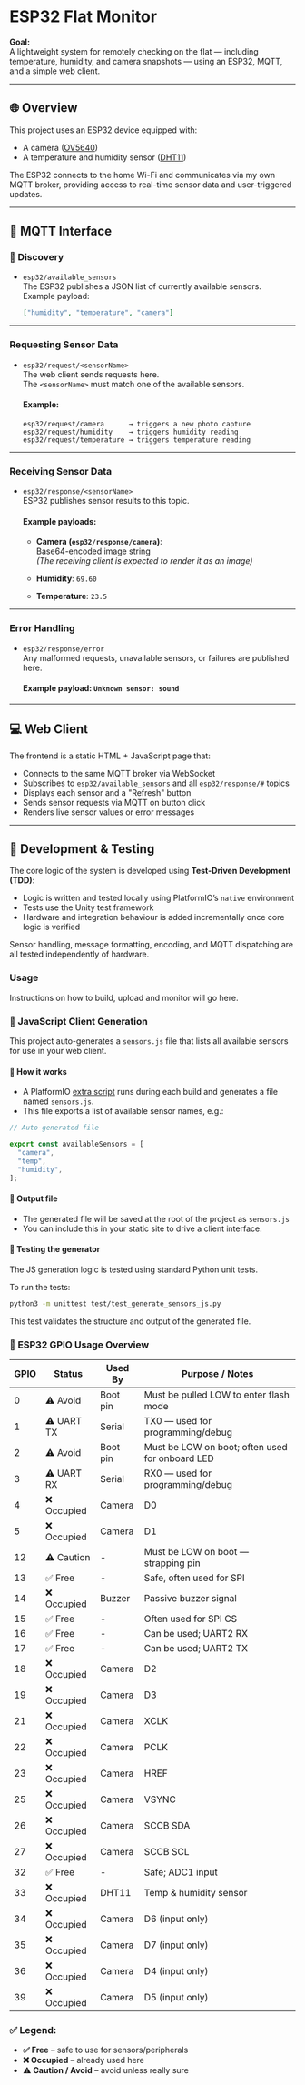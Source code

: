 # ESP32 Flat Monitor

**Goal:**  
A lightweight system for remotely checking on the flat — including temperature, humidity, and camera snapshots — using an ESP32, MQTT, and a simple web client.

---

## 🌐 Overview

This project uses an ESP32 device equipped with:
- A camera ([OV5640](https://cdn.sparkfun.com/datasheets/Sensors/LightImaging/OV5640_datasheet.pdf))
- A temperature and humidity sensor ([DHT11](https://www.mouser.com/datasheet/2/758/DHT11-Technical-Data-Sheet-Translated-Version-1143054.pdf))

The ESP32 connects to the home Wi-Fi and communicates via my own MQTT broker, providing access to real-time sensor data and user-triggered updates.

---

## 🧩 MQTT Interface

### 📰 Discovery

- `esp32/available_sensors`  
  The ESP32 publishes a JSON list of currently available sensors.  
  Example payload:
  ```json
  ["humidity", "temperature", "camera"]
  ```

---

### Requesting Sensor Data

- `esp32/request/<sensorName>`  
  The web client sends requests here.  
  The `<sensorName>` must match one of the available sensors.

  #### Example:
  ```
  esp32/request/camera      → triggers a new photo capture  
  esp32/request/humidity    → triggers humidity reading  
  esp32/request/temperature → triggers temperature reading
  ```

---

### Receiving Sensor Data

- `esp32/response/<sensorName>`  
  ESP32 publishes sensor results to this topic.

  #### Example payloads:

  - **Camera (`esp32/response/camera`)**:  
    Base64-encoded image string  
    *(The receiving client is expected to render it as an image)*

  - **Humidity**: `69.60`

  - **Temperature**: `23.5`

---

### Error Handling

- `esp32/response/error`  
  Any malformed requests, unavailable sensors, or failures are published here.

  #### Example payload: `Unknown sensor: sound`

---

## 💻 Web Client

The frontend is a static HTML + JavaScript page that:
- Connects to the same MQTT broker via WebSocket
- Subscribes to `esp32/available_sensors` and all `esp32/response/#` topics
- Displays each sensor and a "Refresh" button
- Sends sensor requests via MQTT on button click
- Renders live sensor values or error messages

---

## 🧪 Development & Testing

The core logic of the system is developed using **Test-Driven Development (TDD)**:

- Logic is written and tested locally using PlatformIO’s `native` environment
- Tests use the Unity test framework
- Hardware and integration behaviour is added incrementally once core logic is verified

Sensor handling, message formatting, encoding, and MQTT dispatching are all tested independently of hardware.

### Usage

Instructions on how to build, upload and monitor will go here.

### 🧪 JavaScript Client Generation

This project auto-generates a `sensors.js` file that lists all available sensors for use in your web client.

#### 🔧 How it works

- A PlatformIO [extra script](tools/generate_sensors_js.py) runs during each build and generates a file named `sensors.js`.
- This file exports a list of available sensor names, e.g.:

```js
// Auto-generated file

export const availableSensors = [
  "camera",
  "temp",
  "humidity",
];
```

#### 📄 Output file

- The generated file will be saved at the root of the project as `sensors.js`
- You can include this in your static site to drive a client interface.

#### 🧪 Testing the generator

The JS generation logic is tested using standard Python unit tests.

To run the tests:

```bash
python3 -m unittest test/test_generate_sensors_js.py
```

This test validates the structure and output of the generated file.

### 🧭 ESP32 GPIO Usage Overview

| GPIO | Status       | Used By       | Purpose / Notes                                  |
|------|--------------|---------------|--------------------------------------------------|
| 0    | ⚠️ Avoid     | Boot pin      | Must be pulled LOW to enter flash mode           |
| 1    | ⚠️ UART TX   | Serial        | TX0 — used for programming/debug                 |
| 2    | ⚠️ Avoid     | Boot pin      | Must be LOW on boot; often used for onboard LED  |
| 3    | ⚠️ UART RX   | Serial        | RX0 — used for programming/debug                 |
| 4    | ❌ Occupied  | Camera        | D0                                               |
| 5    | ❌ Occupied  | Camera        | D1                                               |
| 12   | ⚠️ Caution   | -             | Must be LOW on boot — strapping pin              |
| 13   | ✅ Free      | -             | Safe, often used for SPI                         |
| 14   | ❌ Occupied  | Buzzer        | Passive buzzer signal                            |
| 15   | ✅ Free      | -             | Often used for SPI CS                            |
| 16   | ✅ Free      | -             | Can be used; UART2 RX                            |
| 17   | ✅ Free      | -             | Can be used; UART2 TX                            |
| 18   | ❌ Occupied  | Camera        | D2                                               |
| 19   | ❌ Occupied  | Camera        | D3                                               |
| 21   | ❌ Occupied  | Camera        | XCLK                                             |
| 22   | ❌ Occupied  | Camera        | PCLK                                             |
| 23   | ❌ Occupied  | Camera        | HREF                                             |
| 25   | ❌ Occupied  | Camera        | VSYNC                                            |
| 26   | ❌ Occupied  | Camera        | SCCB SDA                                         |
| 27   | ❌ Occupied  | Camera        | SCCB SCL                                         |
| 32   | ✅ Free      | -             | Safe; ADC1 input                                 |
| 33   | ❌ Occupied  | DHT11         | Temp & humidity sensor                           |
| 34   | ❌ Occupied  | Camera        | D6 (input only)                                  |
| 35   | ❌ Occupied  | Camera        | D7 (input only)                                  |
| 36   | ❌ Occupied  | Camera        | D4 (input only)                                  |
| 39   | ❌ Occupied  | Camera        | D5 (input only)                                  |

### ✅ Legend:
- **✅ Free** – safe to use for sensors/peripherals  
- **❌ Occupied** – already used here
- **⚠️ Caution / Avoid** – avoid unless really sure